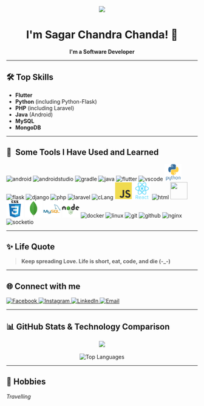 <!-- Cover Photo -->
<p align="center">
  <img src="https://capsule-render.vercel.app/api?type=waving&color=gradient&text=Hello!&height=100&section=header"/>
</p>

<h1 align="center">I'm Sagar Chandra Chanda! 👋</h1>

<p align="center"><b>I'm a Software Developer</b></p>

---

## 🛠️ Top Skills

- **Flutter**
- **Python** (including Python-Flask)
- **PHP** (including Laravel)
- **Java** (Android)
- **MySQL**
- **MongoDB**

---

<h2> 🚀 &nbsp;Some Tools I Have Used and Learned</h2>
<p align="left">
<img src="https://cdn.jsdelivr.net/gh/devicons/devicon@latest/icons/android/android-original.svg" alt="android" width="45" height="45" />
<img src="https://cdn.jsdelivr.net/gh/devicons/devicon@latest/icons/androidstudio/androidstudio-original.svg" alt="androidstudio" width="45" height="45" />
<img src="https://cdn.jsdelivr.net/gh/devicons/devicon@latest/icons/gradle/gradle-original.svg" alt="gradle" width="45" height="45" />
          
<img src="https://cdn.jsdelivr.net/gh/devicons/devicon@latest/icons/java/java-original.svg" alt="java" width="45" height="45" />             
<img src="https://cdn.jsdelivr.net/gh/devicons/devicon/icons/flutter/flutter-original.svg" alt="flutter" width="45" height="45"/>

<img src="https://cdn.jsdelivr.net/gh/devicons/devicon/icons/vscode/vscode-original.svg" alt="vscode" width="45" height="45"/>
<img src="https://raw.githubusercontent.com/devicons/devicon/master/icons/python/python-original-wordmark.svg" alt="python" width="45" height="45"/>
<img src="https://cdn.jsdelivr.net/gh/devicons/devicon@latest/icons/flask/flask-original.svg" alt="flask" width="45" height="45" />        
<img src="https://cdn.jsdelivr.net/gh/devicons/devicon@latest/icons/django/django-plain.svg" alt="django" width="45" height="45"/>
          
<img src="https://cdn.jsdelivr.net/gh/devicons/devicon/icons/php/php-original.svg" alt="php" width="45" height="45"/>
<img src="https://cdn.jsdelivr.net/gh/devicons/devicon@latest/icons/laravel/laravel-original.svg" alt="laravel" width="45" height="45" />
<img src="https://cdn.jsdelivr.net/gh/devicons/devicon/icons/c/c-original.svg" alt="cLang" width="45" height="45"/>
<img src="https://raw.githubusercontent.com/devicons/devicon/master/icons/javascript/javascript-original.svg" alt="javascript" width="45" height="45" />
<img src="https://raw.githubusercontent.com/devicons/devicon/master/icons/react/react-original-wordmark.svg" alt="react" width="45" height="45" />
<img src="https://cdn.jsdelivr.net/gh/devicons/devicon/icons/html5/html5-original.svg" alt="html" width="45" height="45"/>
<img src="https://cdn.jsdelivr.net/gh/devicons/devicon@latest/icons/bootstrap/bootstrap-original-wordmark.svg" width="45" height="45" />
<img src="https://raw.githubusercontent.com/devicons/devicon/master/icons/css3/css3-original-wordmark.svg" alt="css3" width="45" height="45" />
<img src="https://raw.githubusercontent.com/devicons/devicon/master/icons/mongodb/mongodb-original.svg" alt="mongodb" width="45" height="45" />
<img src="https://raw.githubusercontent.com/devicons/devicon/master/icons/mysql/mysql-original-wordmark.svg" alt="mysql" width="45" height="45" />
<img src="https://raw.githubusercontent.com/devicons/devicon/master/icons/nodejs/nodejs-original-wordmark.svg" alt="nodejs" width="45" height="45" />


<img src="https://cdn.jsdelivr.net/gh/devicons/devicon/icons/docker/docker-original.svg" alt="docker" width="45" height="45"/>
<img src="https://cdn.jsdelivr.net/gh/devicons/devicon/icons/linux/linux-original.svg" alt="linux" width="45" height="45"/>       
<img src="https://cdn.jsdelivr.net/gh/devicons/devicon/icons/git/git-original.svg" alt="git" width="45" height="45"/>
<img src="https://cdn.jsdelivr.net/gh/devicons/devicon@latest/icons/github/github-original.svg" alt="github" width="45" height="45" /> 
<img src="https://cdn.jsdelivr.net/gh/devicons/devicon@latest/icons/nginx/nginx-original.svg" alt="nginx" width="45" height="45" />
<img src="https://cdn.jsdelivr.net/gh/devicons/devicon@latest/icons/socketio/socketio-original.svg" alt="socketio" width="45" height="45" />
                  
</p>


---

## ✨ Life Quote

> **Keep spreading Love. Life is short, eat, code, and die (-_-)**

---

## 🌐 Connect with me

<p align="left">
  <a href="https://www.facebook.com/look.sagar.007" target="_blank">
    <img src="https://img.shields.io/badge/Facebook-1877F2?style=for-the-badge&logo=facebook&logoColor=white" alt="Facebook"/>
  </a>
  <a href="https://instagram.com/iamlooksagar" target="_blank">
    <img src="https://img.shields.io/badge/Instagram-E4405F?style=for-the-badge&logo=instagram&logoColor=white" alt="Instagram"/>
  </a>
  <a href="https://linkedin.com/in/sagar-chandra-chanda-599024bb" target="_blank">
    <img src="https://img.shields.io/badge/LinkedIn-0A66C2?style=for-the-badge&logo=linkedin&logoColor=white" alt="LinkedIn"/>
  </a>
  <a href="mailto:looksagar59@gmail.com">
    <img src="https://img.shields.io/badge/Email-D14836?style=for-the-badge&logo=gmail&logoColor=white" alt="Email"/>
  </a>
</p>

---

## 📊 GitHub Stats & Technology Comparison

<!--
  This section will visualize your most-used programming languages and technologies based on your GitHub activity.
  Replace the example below with your actual stats, or use a GitHub stats card service like github-readme-stats.
-->
<div align="center">
  <img src="https://github-readme-stats.vercel.app/api?username=sagarbanik&count_private=true&show_icons=true&theme=prussian" width="400">
</div>

<p align="center">
  <img src="https://github-readme-stats.vercel.app/api/top-langs/?username=sagarbanik&layout=compact&hide=html,css&theme=radical" alt="Top Languages" />
</p>

<!--
  Add a custom comparison or summary here after reviewing your GitHub repositories.
-->

---

## 🎯 Hobbies

*Travelling*
